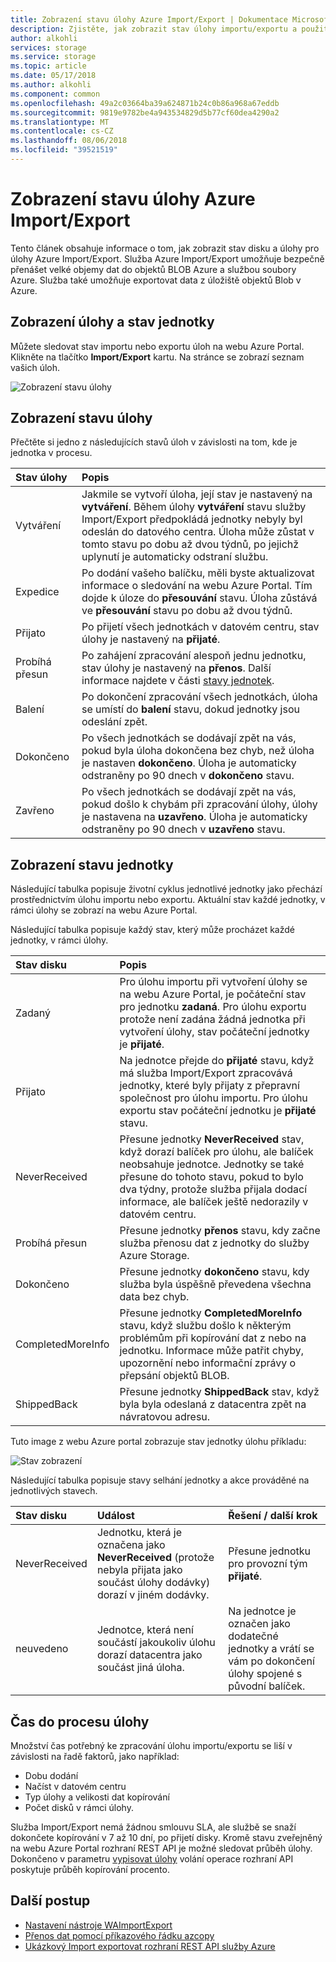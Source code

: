 ```yaml
---
title: Zobrazení stavu úlohy Azure Import/Export | Dokumentace Microsoftu
description: Zjistěte, jak zobrazit stav úlohy importu/exportu a použití disků.
author: alkohli
services: storage
ms.service: storage
ms.topic: article
ms.date: 05/17/2018
ms.author: alkohli
ms.component: common
ms.openlocfilehash: 49a2c03664ba39a624871b24c0b86a968a67eddb
ms.sourcegitcommit: 9819e9782be4a943534829d5b77cf60dea4290a2
ms.translationtype: MT
ms.contentlocale: cs-CZ
ms.lasthandoff: 08/06/2018
ms.locfileid: "39521519"
---
```

# <a name="view-the-status-of-azure-importexport-jobs"></a>Zobrazení stavu úlohy Azure Import/Export

Tento článek obsahuje informace o tom, jak zobrazit stav disku a úlohy pro úlohy Azure Import/Export. Služba Azure Import/Export umožňuje bezpečně přenášet velké objemy dat do objektů BLOB Azure a službou soubory Azure. Služba také umožňuje exportovat data z úložiště objektů Blob v Azure.  

## <a name="view-job-and-drive-status"></a>Zobrazení úlohy a stav jednotky
Můžete sledovat stav importu nebo exportu úloh na webu Azure Portal. Klikněte na tlačítko **Import/Export** kartu. Na stránce se zobrazí seznam vašich úloh.

![Zobrazení stavu úlohy](./media/storage-import-export-service/jobstate.png)


## <a name="view-job-status"></a>Zobrazení stavu úlohy

Přečtěte si jedno z následujících stavů úloh v závislosti na tom, kde je jednotka v procesu.

| Stav úlohy | Popis |
|:--- |:--- |
| Vytváření | Jakmile se vytvoří úloha, její stav je nastavený na **vytváření**. Během úlohy **vytváření** stavu služby Import/Export předpokládá jednotky nebyly byl odeslán do datového centra. Úloha může zůstat v tomto stavu po dobu až dvou týdnů, po jejichž uplynutí je automaticky odstraní službu. |
| Expedice | Po dodání vašeho balíčku, měli byste aktualizovat informace o sledování na webu Azure Portal.  Tím dojde k úloze do **přesouvání** stavu. Úloha zůstává ve **přesouvání** stavu po dobu až dvou týdnů. 
| Přijato | Po přijetí všech jednotkách v datovém centru, stav úlohy je nastavený na **přijaté**. |
| Probíhá přesun | Po zahájení zpracování alespoň jednu jednotku, stav úlohy je nastavený na **přenos**. Další informace najdete v části [stavy jednotek](#view-drive-status). |
| Balení | Po dokončení zpracování všech jednotkách, úloha se umístí do **balení** stavu, dokud jednotky jsou odeslání zpět. |
| Dokončeno | Po všech jednotkách se dodávají zpět na vás, pokud byla úloha dokončena bez chyb, než úloha je nastaven **dokončeno**. Úloha je automaticky odstraněny po 90 dnech v **dokončeno** stavu. |
| Zavřeno | Po všech jednotkách se dodávají zpět na vás, pokud došlo k chybám při zpracování úlohy, úlohy je nastavena na **uzavřeno**. Úloha je automaticky odstraněny po 90 dnech v **uzavřeno** stavu. |

## <a name="view-drive-status"></a>Zobrazení stavu jednotky

Následující tabulka popisuje životní cyklus jednotlivé jednotky jako přechází prostřednictvím úlohu importu nebo exportu. Aktuální stav každé jednotky, v rámci úlohy se zobrazí na webu Azure Portal.

Následující tabulka popisuje každý stav, který může procházet každé jednotky, v rámci úlohy.

| Stav disku | Popis |
|:--- |:--- |
| Zadaný | Pro úlohu importu při vytvoření úlohy se na webu Azure Portal, je počáteční stav pro jednotku **zadaná**. Pro úlohu exportu protože není zadána žádná jednotka při vytvoření úlohy, stav počáteční jednotky je **přijaté**. |
| Přijato | Na jednotce přejde do **přijaté** stavu, když má služba Import/Export zpracovává jednotky, které byly přijaty z přepravní společnost pro úlohu importu. Pro úlohu exportu stav počáteční jednotku je **přijaté** stavu. |
| NeverReceived | Přesune jednotky **NeverReceived** stav, když dorazí balíček pro úlohu, ale balíček neobsahuje jednotce. Jednotky se také přesune do tohoto stavu, pokud to bylo dva týdny, protože služba přijala dodací informace, ale balíček ještě nedorazily v datovém centru. |
| Probíhá přesun | Přesune jednotky **přenos** stavu, kdy začne služba přenosu dat z jednotky do služby Azure Storage. |
| Dokončeno | Přesune jednotky **dokončeno** stavu, kdy služba byla úspěšně převedena všechna data bez chyb.
| CompletedMoreInfo | Přesune jednotky **CompletedMoreInfo** stavu, když službu došlo k některým problémům při kopírování dat z nebo na jednotku. Informace může patřit chyby, upozornění nebo informační zprávy o přepsání objektů BLOB.
| ShippedBack | Přesune jednotky **ShippedBack** stav, když byla byla odeslaná z datacentra zpět na návratovou adresu. |

Tuto image z webu Azure portal zobrazuje stav jednotky úlohu příkladu:

![Stav zobrazení](./media/storage-import-export-service/drivestate.png)

Následující tabulka popisuje stavy selhání jednotky a akce prováděné na jednotlivých stavech.

| Stav disku | Událost | Řešení / další krok |
|:--- |:--- |:--- |
| NeverReceived | Jednotku, která je označena jako **NeverReceived** (protože nebyla přijata jako součást úlohy dodávky) dorazí v jiném dodávky. | Přesune jednotku pro provozní tým **přijaté**. |
| neuvedeno | Jednotce, která není součástí jakoukoliv úlohu dorazí datacentra jako součást jiná úloha. | Na jednotce je označen jako dodatečné jednotky a vrátí se vám po dokončení úlohy spojené s původní balíček. |

## <a name="time-to-process-job"></a>Čas do procesu úlohy
Množství čas potřebný ke zpracování úlohu importu/exportu se liší v závislosti na řadě faktorů, jako například:

-  Dobu dodání
-  Načíst v datovém centru
-  Typ úlohy a velikosti dat kopírování
-  Počet disků v rámci úlohy. 

Služba Import/Export nemá žádnou smlouvu SLA, ale službě se snaží dokončete kopírování v 7 až 10 dní, po přijetí disky. Kromě stavu zveřejněný na webu Azure Portal rozhraní REST API je možné sledovat průběh úlohy. Dokončeno v parametru [vypisovat úlohy]() volání operace rozhraní API poskytuje průběh kopírování procento.


## <a name="next-steps"></a>Další postup

* [Nastavení nástroje WAImportExport](storage-import-export-tool-how-to.md)
* [Přenos dat pomocí příkazového řádku azcopy](storage-use-azcopy.md)
* [Ukázkový Import exportovat rozhraní REST API služby Azure](https://azure.microsoft.com/documentation/samples/storage-dotnet-import-export-job-management/)

